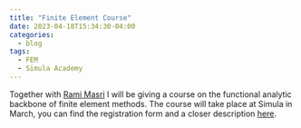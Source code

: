 ```yaml
---
title: "Finite Element Course"
date: 2023-04-18T15:34:30-04:00
categories:
  - blog
tags:
  - FEM
  - Simula Academy
---
```



Together with [Rami Masri](https://ramimasri.github.io/) I will be giving a course on the functional analytic backbone of finite element methods. The course will take place at Simula in March, you can find the registration form and a closer description [here](https://www.simula.no/education/courses/faefem-functional-analysis-essentials-finite-element-method).
